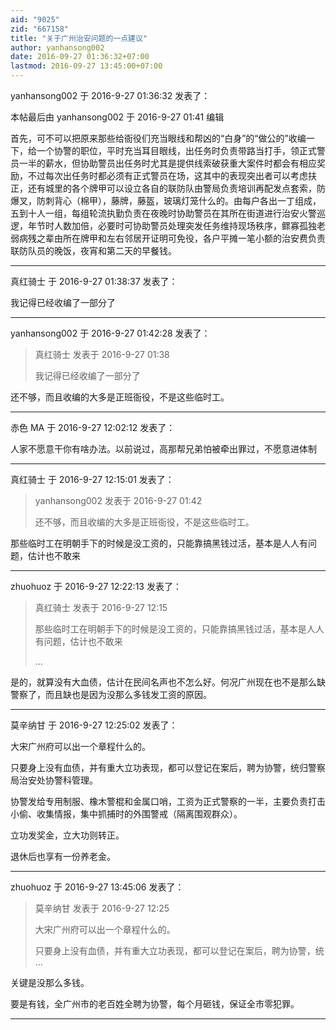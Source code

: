 ```yaml
---
aid: "9025"
zid: "667158"
title: "关于广州治安问题的一点建议"
author: yanhansong002
date: 2016-09-27 01:36:32+07:00
lastmod: 2016-09-27 13:45:00+07:00
---
```


yanhansong002 于 2016-9-27 01:36:32 发表了：

本帖最后由 yanhansong002 于 2016-9-27 01:41 编辑

首先，可不可以把原来那些给衙役们充当眼线和帮凶的“白身”的“做公的”收编一下，给一个协警的职位，平时充当耳目眼线，出任务时负责带路当打手，领正式警员一半的薪水，但协助警员出任务时尤其是提供线索破获重大案件时都会有相应奖励，不过每次出任务时都必须有正式警员在场，这其中的表现突出者可以考虑扶正，还有城里的各个牌甲可以设立各自的联防队由警局负责培训再配发点套索，防爆叉，防刺背心（棉甲），藤牌，藤盔，玻璃灯笼什么的。由每户各出一丁组成，五到十人一组，每组轮流执勤负责在夜晚时协助警员在其所在街道进行治安火警巡逻，年节时人数加倍，必要时可协助警员处理突发任务维持现场秩序，鳏寡孤独老弱病残之辈由所在牌甲和左右邻居开证明可免役，各户平摊一笔小额的治安费负责联防队员的晚饭，夜宵和第二天的早餐钱。

---

真红骑士 于 2016-9-27 01:38:37 发表了：

我记得已经收编了一部分了

---

yanhansong002 于 2016-9-27 01:42:28 发表了：

> 真红骑士 发表于 2016-9-27 01:38
>
> 我记得已经收编了一部分了

还不够，而且收编的大多是正班衙役，不是这些临时工。

---

赤色 MA 于 2016-9-27 12:02:12 发表了：

人家不愿意干你有啥办法。以前说过，高那帮兄弟怕被牵出罪过，不愿意进体制

---

真红骑士 于 2016-9-27 12:15:01 发表了：

> yanhansong002 发表于 2016-9-27 01:42
>
> 还不够，而且收编的大多是正班衙役，不是这些临时工。

那些临时工在明朝手下的时候是没工资的，只能靠搞黑钱过活，基本是人人有问题，估计也不敢来

---

zhuohuoz 于 2016-9-27 12:22:13 发表了：

> 真红骑士 发表于 2016-9-27 12:15
>
> 那些临时工在明朝手下的时候是没工资的，只能靠搞黑钱过活，基本是人人有问题，估计也不敢来
>
> ...

是的，就算没有大血债，估计在民间名声也不怎么好。何况广州现在也不是那么缺警察了，而且缺也是因为没那么多钱发工资的原因。

---

莫辛纳甘 于 2016-9-27 12:25:02 发表了：

大宋广州府可以出一个章程什么的。

只要身上没有血债，并有重大立功表现，都可以登记在案后，聘为协警，统归警察局治安处协警科管理。

协警发给专用制服、橡木警棍和金属口哨，工资为正式警察的一半，主要负责打击小偷、收集情报，集中抓捕时的外围警戒（隔离围观群众）。

立功发奖金，立大功则转正。

退休后也享有一份养老金。

---

zhuohuoz 于 2016-9-27 13:45:06 发表了：

> 莫辛纳甘 发表于 2016-9-27 12:25
>
> 大宋广州府可以出一个章程什么的。
>
> 只要身上没有血债，并有重大立功表现，都可以登记在案后，聘为协警，统 ...

关键是没那么多钱。

要是有钱，全广州市的老百姓全聘为协警，每个月砸钱，保证全市零犯罪。

---
